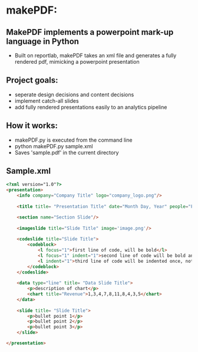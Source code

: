 makePDF: 
=======

## MakePDF implements a powerpoint mark-up language in Python

- Built on reportlab, makePDF takes an xml file and generates a fully rendered pdf, mimicking a powerpoint presentation 

## Project goals:
* seperate design decisions and content decisions
* implement catch-all slides
* add fully rendered presentations easily to an analytics pipeline

## How it works:
- makePDF.py is executed from the command line
- python makePDF.py sample.xml
- Saves 'sample.pdf' in the current directory

## Sample.xml

```html
<?xml version="1.0"?>
<presentation>
	<info company="Company Title" logo="company_logo.png"/>
	
	<title title= "Presentation Title" date="Month Day, Year" people="First Name Last Name, email.address@gmail.com"/>

	<section name="Section Slide"/>
	
	<imageslide title="Slide Title" image='image.png'/>
	
	<codeslide title="Slide Title">
		<codeblock>
			<l focus="1">first line of code, will be bold</l>
			<l focus="1" indent="1">second line of code will be bold and indented once</l>
			<l indent="1">third line of code will be indented once, not bold</l>
		</codeblock>
	</codeslide>
	
	<data type="line" title= "Data Slide Title">
		<p>description of chart</p>
		<chart title="Revenue">1,3,4,7,8,11,8,4,3,5</chart>
	</data>
	
	<slide title= "Slide Title">
		<p>bullet point 1</p>
		<p>bullet point 2</p>
		<p>bullet point 3</p>
	</slide>

</presentation>
```
